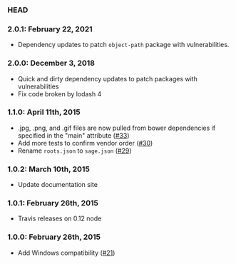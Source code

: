### HEAD

### 2.0.1: February 22, 2021
* Dependency updates to patch `object-path` package with vulnerabilities.

### 2.0.0: December 3, 2018
* Quick and dirty dependency updates to patch packages with vulnerabilities
* Fix code broken by lodash 4

### 1.1.0: April 11th, 2015
* .jpg, .png, and .gif files are now pulled from bower dependencies if specified in the "main" attribute ([#33](https://github.com/austinpray/asset-builder/issues/33))
* Add more tests to confirm vendor order ([#30](https://github.com/austinpray/asset-builder/pull/30))
* Rename `roots.json` to `sage.json` ([#29](https://github.com/austinpray/asset-builder/pull/29))

### 1.0.2: March 10th, 2015
* Update documentation site

### 1.0.1: February 26th, 2015
* Travis releases on 0.12 node

### 1.0.0: February 26th, 2015
* Add Windows compatibility ([#21](https://github.com/austinpray/asset-builder/pull/21))
